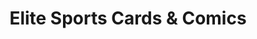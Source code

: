 ---
title: "Elite Sports Cards & Comics"
url: /chicago/elite-sports-cards-and-comics/
shop: collector
---